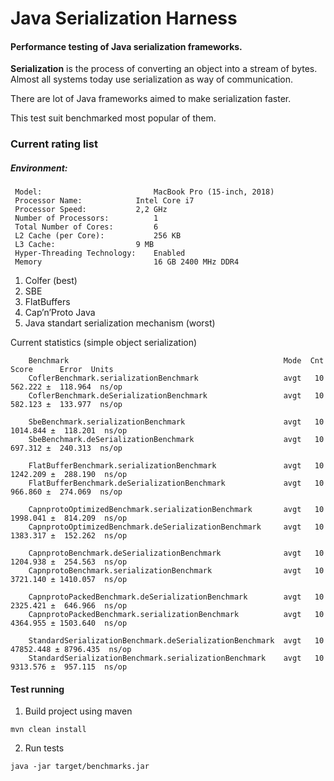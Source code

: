 # Java Serialization Harness
#### Performance testing of Java serialization frameworks.

**Serialization** is the process of converting an object into a stream of bytes.
Almost all systems today use serialization as way of communication.

There are lot of Java frameworks aimed to make serialization faster.

This test suit benchmarked most popular of them.

### Current rating list

##### Environment:
     Model:                         MacBook Pro (15-inch, 2018)
     Processor Name:	        Intel Core i7
     Processor Speed:	        2,2 GHz
     Number of Processors:	        1
     Total Number of Cores:	        6
     L2 Cache (per Core):	        256 KB
     L3 Cache:	                9 MB
     Hyper-Threading Technology:	Enabled
     Memory                         16 GB 2400 MHz DDR4
 
1) Colfer (best)
2) SBE
3) FlatBuffers
4) Cap’n’Proto Java 
5) Java standart serialization mechanism (worst)

Current statistics (simple object serialization)

        Benchmark                                                Mode  Cnt      Score      Error  Units
        CoflerBenchmark.serializationBenchmark                   avgt   10    562.222 ±  118.964  ns/op
        CoflerBenchmark.deSerializationBenchmark                 avgt   10    582.123 ±  133.977  ns/op
        
        SbeBenchmark.serializationBenchmark                      avgt   10   1014.844 ±  118.201  ns/op
        SbeBenchmark.deSerializationBenchmark                    avgt   10    697.312 ±  240.313  ns/op
        
        FlatBufferBenchmark.serializationBenchmark               avgt   10   1242.209 ±  288.190  ns/op
        FlatBufferBenchmark.deSerializationBenchmark             avgt   10    966.860 ±  274.069  ns/op
        
        CapnprotoOptimizedBenchmark.serializationBenchmark       avgt   10   1998.041 ±  814.209  ns/op
        CapnprotoOptimizedBenchmark.deSerializationBenchmark     avgt   10   1383.317 ±  152.262  ns/op
        
        CapnprotoBenchmark.deSerializationBenchmark              avgt   10   1204.938 ±  254.563  ns/op
        CapnprotoBenchmark.serializationBenchmark                avgt   10   3721.140 ± 1410.057  ns/op
        
        CapnprotoPackedBenchmark.deSerializationBenchmark        avgt   10   2325.421 ±  646.966  ns/op
        CapnprotoPackedBenchmark.serializationBenchmark          avgt   10   4364.955 ± 1503.640  ns/op
        
        StandardSerializationBenchmark.deSerializationBenchmark  avgt   10  47852.448 ± 8796.435  ns/op
        StandardSerializationBenchmark.serializationBenchmark    avgt   10   9313.576 ±  957.115  ns/op


#### Test running

1) Build project using maven

`mvn clean install`

2) Run tests

`java -jar target/benchmarks.jar`
